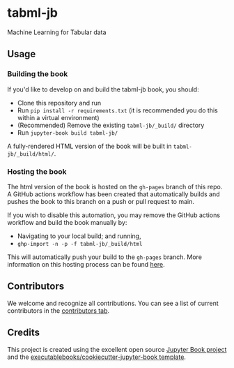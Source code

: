 # tabml-jb

Machine Learning for Tabular data

## Usage

### Building the book

If you'd like to develop on and build the tabml-jb book, you should:

- Clone this repository and run
- Run `pip install -r requirements.txt` (it is recommended you do this within a virtual environment)
- (Recommended) Remove the existing `tabml-jb/_build/` directory
- Run `jupyter-book build tabml-jb/`

A fully-rendered HTML version of the book will be built in `tabml-jb/_build/html/`.

### Hosting the book

The html version of the book is hosted on the `gh-pages` branch of this repo. A GitHub actions workflow has been created that automatically builds and pushes the book to this branch on a push or pull request to main.

If you wish to disable this automation, you may remove the GitHub actions workflow and build the book manually by:

- Navigating to your local build; and running,
- `ghp-import -n -p -f tabml-jb/_build/html`

This will automatically push your build to the `gh-pages` branch. More information on this hosting process can be found [here](https://jupyterbook.org/publish/gh-pages.html#manually-host-your-book-with-github-pages).

## Contributors

We welcome and recognize all contributions. You can see a list of current contributors in the [contributors tab](https://github.com/tiepvupsu/tabml_jb/graphs/contributors).

## Credits

This project is created using the excellent open source [Jupyter Book project](https://jupyterbook.org/) and the [executablebooks/cookiecutter-jupyter-book template](https://github.com/executablebooks/cookiecutter-jupyter-book).
